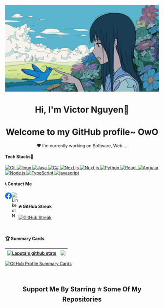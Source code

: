 
<p align="center">
  <a href="https://github.com/VictorNguyen-Dev" >
    <img src="banner.jpg" alt="Laputa Banner"></a>
</p>

<h1 align="center">Hi, I'm <a >Victor Nguyen</a>👋</h1>
<h1 align="center">Welcome to my GitHub profile~ OwO</h1>

<p align="center">❤ I'm currently working on Software, Web ...</p>

<p> <h4>Tech Stacks🧰</h4> </p>

<p align='center'>


<p align="left">
<a href="https://git-scm.com/" target="_blank"> <img src="https://img.shields.io/badge/Git-F05032.svg?style=for-the-badge&logo=Git&logoColor=white" alt="Git"/> </a>
<a href="https://www.linux.org/" target="_blank"> <img src="https://img.shields.io/badge/Linux-FCC624.svg?style=for-the-badge&logo=Linux&logoColor=black" alt="linux"/> </a>
<a href="https://www.java.com" target="_blank"> <img src="https://img.shields.io/badge/Java-ED8B00?style=for-the-badge&logo=java&logoColor=white" alt="Java"/> </a> 
<a href="#" target="_blank"> <img src="https://img.shields.io/badge/c%23-%23239120.svg?style=for-the-badge&logo=c-sharp&logoColor=white" alt="C#"/> </a>
<a href="https://nextjs.org/" target="_blank"> <img src="https://img.shields.io/badge/Next.js-000000?style=for-the-badge&logo=nextdotjs&logoColor=white" alt="Next.js"/> </a>
<a href="https://nuxt.com/" target="_blank"> <img src="https://img.shields.io/badge/Nuxt.js-00C58E?style=for-the-badge&logo=nuxtdotjs&logoColor=white" alt="Nuxt.js"/> </a>
<a href="https://www.python.org/" target="_blank"> <img src="https://img.shields.io/badge/Python-3776AB?style=for-the-badge&logo=python&logoColor=white" alt="Python"/> </a>
<a href="https://react.dev/" target="_blank"> <img src="https://img.shields.io/badge/React-61DAFB?style=for-the-badge&logo=react&logoColor=black" alt="React"/> </a>
<a href="https://angular.io/" target="_blank"> <img src="https://img.shields.io/badge/Angular-DD0031?style=for-the-badge&logo=angular&logoColor=white" alt="Angular"/> </a>
<a href="https://nodejs.org/" target="_blank"> <img src="https://img.shields.io/badge/Node.js-339933?style=for-the-badge&logo=node.js&logoColor=white" alt="Node.js"/> </a>
<a href="https://www.typescriptlang.org/" target="_blank"> <img src="https://img.shields.io/badge/TypeScript-3178C6?style=for-the-badge&logo=typescript&logoColor=white" alt="TypeScript"/> </a>
<a href="https://www.javascript.com/" target="_blank"> <img src="https://img.shields.io/badge/JavaScript-F7DF1E.svg?style=for-the-badge&logo=JavaScript&logoColor=white" alt="javascript"/> </a>

  
<p> <h4>📞 Contact Me</h4> </p>
<a href="https://www.facebook.com/nguyencong.1606">
  <img align="left" alt="Instagram" width="22px" src="/img/Facebook_logo.svg" />
</a>
<a href="https://www.linkedin.com/in/victornguyencontact/">
  <img align="left" alt="LinkedIN" width="22px" src="https://upload.wikimedia.org/wikipedia/commons/thumb/8/81/LinkedIn_icon.svg/2048px-LinkedIn_icon.svg.png" />
</a>
<br>
<p> <h4>🔥 GitHub Streak</h4> </p>
<a href="https://git.io/streak-stats"><img src="https://streak-stats.demolab.com?user=VictorNguyen-Dev" alt="GitHub Streak" /></a>
<p> 
<br>
<p> <h4>🏆 Summary Cards</h4> </p>

| <a href="https://github.com/VictorNguyen-Dev"><img align="center" src="https://github-readme-stats.vercel.app/api?username=VictorNguyen-Dev&show_icons=true&include_all_commits=true&theme=default&hide_border=true" alt="Laputa's github stats" /></a> | <a href="https://github.com/VictorNguyen-Dev"><img align="center" src="https://github-readme-stats.vercel.app/api/top-langs/?username=VictorNguyen-Dev&layout=compact&theme=default&hide_border=true" /></a> |
| ------------- | ------------- |


<a href="https://github.com/VictorNguyen-Dev" >
<p> 

![GitHub Profile Summary Cards](http://github-profile-summary-cards.vercel.app/api/cards/profile-details?username=VictorNguyen-Dev&theme=nord_bright)
</p></a>
<br>

<h2 align='center'>Support Me By Starring ⭐ Some Of My Repositories</h2>
<br>




